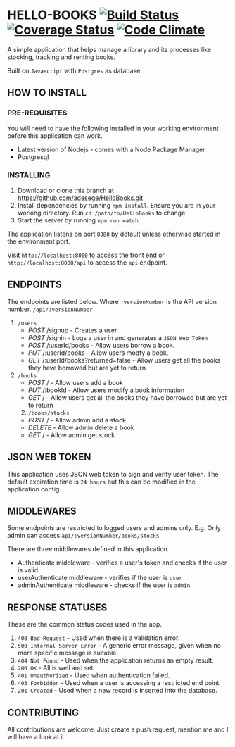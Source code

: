 # HELLO-BOOKS [![Build Status](https://travis-ci.org/adesege/HelloBooks.svg?branch=master)](https://travis-ci.org/adesege/HelloBooks) [![Coverage Status](https://coveralls.io/repos/github/adesege/HelloBooks/badge.svg?branch=master)](https://coveralls.io/github/adesege/HelloBooks?branch=master) [![Code Climate](https://codeclimate.com/github/adesege/HelloBooks/badges/gpa.svg)](https://codeclimate.com/github/adesege/HelloBooks)

A simple application that helps manage a library and its processes like stocking, tracking and renting books.

Built on `Javascript` with `Postgres` as database.

## HOW TO INSTALL
### PRE-REQUISITES
You will need to have the following installed in your working environment before this application can work.
* Latest version of Nodejs - comes with a Node Package Manager
* Postgresql
### INSTALLING
1. Download or clone this branch at https://github.com/adesege/HelloBooks.git
2. Install dependencies by running `npm install`. Ensure you are in your working directory. Run `cd /path/to/HelloBooks` to change.
3. Start the server by running `npm run watch`.

The application listens on port `8080` by default unless otherwise started in the environment port.

Visit `http://localhost:8000` to access the front end or `http://localhost:8000/api` to access the `api` endpoint.

## ENDPOINTS
The endpoints are listed below.
Where `:versionNumber` is the API version number.
`/api/:versionNumber`
1. `/users`
    *    *POST* /signup - Creates a user
    *    *POST* /signin - Logs a user in and generates a `JSON Web Token`
    *    *POST* /:userId/books - Allow users borrow a book.
    *    *PUT* /:userId/books - Allow users modfy a book.
    *    *GET* /:userId/books?returned=false - Allow users get all the books they have borrowed but are yet to return
2. `/books`
    *    *POST* / - Allow users add a book
    *    *PUT* /:bookId - Allow users modify a book information
    *    *GET* / - Allow users get all the books they have borrowed but are yet to return
    2. `/books/stocks`
    *    *POST* / - Allow admin add a stock
    *    *DELETE* - Allow admin delete a book
    *    *GET* / - Allow admin get stock

## JSON WEB TOKEN
This application uses JSON web token to sign and verify user token. The default expiration time is `24 hours` but this can be modified in the application config.

## MIDDLEWARES
Some endpoints are restricted to logged users and admins only. E.g. Only admin can access `api/:versionNumber/books/stocks`.

There are three middlewares defined in this application.
* Authenticate middleware - verifies a user's token and checks if the user is valid.
* userAuthenticate middleware - verifies if the user is `user`
* adminAuthenticate middleware - checks if the user is `admin`.

## RESPONSE STATUSES
These  are the common status codes used in the app.

1. `400 Bad Request` - Used when there is a validation error.
2. `500 Internal Server Error` - A generic error message, given when no more specific message is suitable.
3. `404 Not Found` - Used when the application returns an empty result.
4. `200 OK` - All is well and set.
5. `401 Unauthorized` - Used when authentication failed.
6. `403 Forbidden` - Used when a user is accessing a restricted end point.
7. `201 Created` - Used when a new record is inserted into the database.

## CONTRIBUTING
All contributions are welcome. Just create a push request, mention me and I will have a look at it.